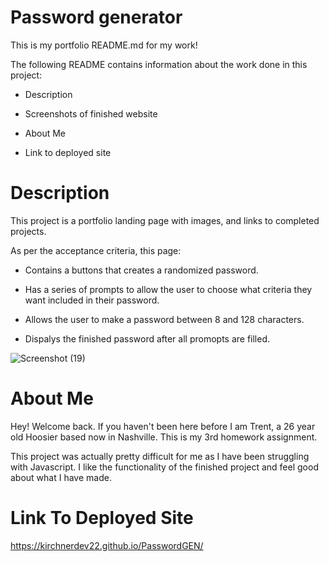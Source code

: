 # Password generator

This is my portfolio README.md for my work!

The following README contains information about the work done in this project:

* Description 

* Screenshots of finished website

* About Me

* Link to deployed site

# Description

This project is a portfolio landing page with images, and links to completed projects.

As per the acceptance criteria, this page:

* Contains a buttons that creates a randomized password.

* Has a series of prompts to allow the user to choose what criteria they want included in their password.

* Allows the user to make a password between 8 and 128 characters.

* Dispalys the finished password after all promopts are filled.

![Screenshot (19)](https://user-images.githubusercontent.com/114694410/198755576-8fcdef79-4abe-45ee-964a-0fbdaccf9675.png)

# About Me

Hey! Welcome back. If you haven't been here before I am Trent, a 26 year old Hoosier based now in Nashville. This is my 3rd homework assignment. 

This project was actually pretty difficult for me as I have been struggling with Javascript. I like the functionality of the finished project and feel good about what I have made. 

# Link To Deployed Site

https://kirchnerdev22.github.io/PasswordGEN/
